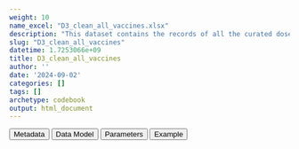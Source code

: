 ```yaml
---
weight: 10
name_excel: "D3_clean_all_vaccines.xlsx"
description: "This dataset contains the records of all the curated doses of all vaccines in the instance listed in Table 4 of the SAP, including the curated covid vaccines. It is obtained from the original conceptsets datastes by replicating each vaccination record as many times as the indicators that it is used for, see the first example in the tab Example: a record with Vacco Id DIP-HIB-PER-POL-TET is replicated 3 times, once per the indicator DPT, once per the indicator HiB, and once for the indicator Pol. Then, each record is labelled with various exclusion citeria, most importantly, records with dats 30 daya apart form a previous record as marked as 'duplicates'. In the next step, all the record labelled as 'removed row' will be removed"
slug: "D3_clean_all_vaccines"
datetime: 1.7253066e+09
title: D3_clean_all_vaccines
author: ''
date: '2024-09-02'
categories: []
tags: []
archetype: codebook
output: html_document
---
```


<script src="/rmarkdown-libs/core-js/shim.min.js"></script>
<script src="/rmarkdown-libs/react/react.min.js"></script>
<script src="/rmarkdown-libs/react/react-dom.min.js"></script>
<script src="/rmarkdown-libs/reactwidget/react-tools.umd.cjs"></script>
<script src="/rmarkdown-libs/htmlwidgets/htmlwidgets.js"></script>
<link href="/rmarkdown-libs/reactable/reactable.css" rel="stylesheet" />
<script src="/rmarkdown-libs/reactable-binding/reactable.js"></script>
<div class="tab">
<button class="tablinks" onclick="openCity(event, &#39;Metadata&#39;)" id="defaultOpen">Metadata</button>
<button class="tablinks" onclick="openCity(event, &#39;Data Model&#39;)">Data Model</button>
<button class="tablinks" onclick="openCity(event, &#39;Parameters&#39;)">Parameters</button>
<button class="tablinks" onclick="openCity(event, &#39;Example&#39;)">Example</button>
</div>
<div id="Metadata" class="tabcontent">
<div id="htmlwidget-1" class="reactable html-widget" style="width:auto;height:600px;"></div>
<script type="application/json" data-for="htmlwidget-1">{"x":{"tag":{"name":"Reactable","attribs":{"data":{"medatata_name":["Name of the dataset","Content of the dataset","Unit of observation","Dataset where the list of UoOs is fully listed and with 1 record per UoO","How many observations per UoO","NxUoO","Variables capturing the UoO","Primary key","Parameters",null,null,null,null,null,null,null,null,null,null,null],"metadata_content":["D3_clean_all_vaccines","This dataset contains the records of all the curated doses of all vaccines in the instance listed in Table 4 of the SAP, including the curated covid vaccines. It is obtained from the original conceptsets datastes by replicating each vaccination record as many times as the indicators that it is used for, see the first example in the tab Example: a record with Vacco Id DIP-HIB-PER-POL-TET is replicated 3 times, once per the indicator DPT, once per the indicator HiB, and once for the indicator Pol. Then, each record is labelled with various exclusion citeria, most importantly, records with dats 30 daya apart form a previous record as marked as 'duplicates'. In the next step, all the record labelled as 'removed row' will be removed","root indicators for all persons in the instance",null,"as many as the doses for that root_indicator, including duplicates",">= 0","person_id root_indicator",null,null,null,null,null,null,null,null,null,null,null,null,null]},"columns":[{"id":"medatata_name","name":"medatata_name","type":"character"},{"id":"metadata_content","name":"metadata_content","type":"character"}],"sortable":false,"searchable":true,"pagination":false,"highlight":true,"bordered":true,"striped":true,"style":{"maxWidth":1800},"height":"600px","dataKey":"a00b6704e1f089764e2acf9b5da06fa1"},"children":[]},"class":"reactR_markup"},"evals":[],"jsHooks":[]}</script>
</div>
<div id="Data Model" class="tabcontent">
<div id="htmlwidget-2" class="reactable html-widget" style="width:auto;height:600px;"></div>
<script type="application/json" data-for="htmlwidget-2">{"x":{"tag":{"name":"Reactable","attribs":{"data":{"VarName":["person_id","date_curated","dose_curated","manufacturer_curated","vacco_id","concept_vacco_id","root_indicator","imputed_dose","duplicated_records","missing_date","distance_too_short","duplicated_records_final","removed_row",null,null,null,null,null,null,null],"Description":["unique person identifier",null,null,null,"label from the VaccO ontology","for each vacco_id there may be multiple ways of retrieving the records: from ATC (either from VACCINES or MEDICINES) or from vx_type (from VACCINES). Each of those originate a concept. The methods are specified in SAFETY-VAC_vaccines_28Mar24 and are assigned in 03_concepts","root of the indicator, as specified in SAFETY-VAC_indicators_28Mar24, i.e., Table 7 of the Protocol. The same indicator may be populated by multiple VaccoIDs, e.g., the indicator Pol2 may be obtained by a first dose of POL and a second dose of DIP-PER-POL-TET. The two records are copied with root_indicator Pol and doses curated are assigned on the base of the root_indicator","flag that the curated dose is imputed","to be excluded because it's a duplicated record before all the transformations","to be excluded because date is missing","to be excluded because distance from another record of the same root_indicator is distant less than 30 days","to be excluded because after all tranformation it is a duplicated record","1 if any exclusion criterion is 1",null,null,null,null,null,null,null],"Format":["character","date","integer","character","character","character",null,"binary","binary","binary","binary","binary","binary",null,null,null,null,null,null,null],"Vocabulary":[null,null,"1, 2 , 3,4",null,"VaccO ontology, as specified in SAFETY-VAC_vaccines_28Mar24","VaccO ontlogy + one among ATC, MED, VXTYPE","\"MCV\" = measles-containing vaccine\r\n\"DTP\" = diphteria-tetatnus-pertussis\r\n\"Hib\" = Haemophilus influenzae type B\r\n\"HepB\" = Hepatatis B\r\n\"Pol\" = Polio\r\n\"PCV\" = Pneumococcal conjugate vaccines\r\n\"Varicella\" = Varicella\r\n\"BCG\" = Bacille Calmette-Guérin vaccine\r\n\"HPV\" = Human papillomavirus vaccine\r\n\"RotaC\" = Rotavirus\r\n\"Meningococcal\" = Meningococcal vaccine\r\n\"Influenza\" =Infuenza\r\n\"Coronavirus\" = Coronavirus",null,"1 = to be excluded\r\n0 = otherwise","1 = to be excluded\r\n0 = otherwise","1 = to be excluded\r\n0 = otherwise","1 = to be excluded\r\n0 = otherwise","1 = to be excluded\r\n0 = otherwise",null,null,null,null,null,null,null],"Parameters":[null,null,null,null,null,null,null,null,null,null,null,null,null,null,null,null,null,null,null,null],"Notes and examples":["from CDM PERSONS",null,"doses higher than the vaccine-specific maximum dosage are excluded",null,"note that the symbol '-' of the original VaccO ontology has been replaced by the symbol '_' because the former cannot be part of a file name in , so examples are\r\n\r\n\"DIP_HEB_PER_POL_TET\"     \r\n\"DIP_HIB_PER_TET\"         \r\n\"DIP_TET\"                 \r\n\"HEB\"                     \r\n\"POL\"                     \r\n\"MEA_MUM_RUB\"             \r\n\"MUM\"                     \r\n\"RVV\"                     \r\n\"COV\"                     \r\n\"HEZ\"                     \r\n\"HIB_POL\"",null,null,null,null,null,null,null,null,null,null,null,null,null,null,null],"Source tables and variables":[null,null,null,null,null,null,null,null,null,null,null,null,null,null,null,null,null,null,null,null],"Retrieved":["yes","yes","yes","yes","yes",null,null,null,null,null,null,null,null,null,null,null,null,null,null,null],"Calculated":[null,null,null,null,null,null,null,null,null,null,null,null,null,null,null,null,null,null,null,null],"Algorithm_id":[null,null,null,null,null,null,null,null,null,null,null,null,null,null,null,null,null,null,null,null],"Rule":[null,null,null,null,null,null,null,null,null,null,null,null,null,null,null,null,null,null,null,null]},"columns":[{"id":"VarName","name":"VarName","type":"character"},{"id":"Description","name":"Description","type":"character"},{"id":"Format","name":"Format","type":"character"},{"id":"Vocabulary","name":"Vocabulary","type":"character"},{"id":"Parameters","name":"Parameters","type":"logical"},{"id":"Notes and examples","name":"Notes and examples","type":"character"},{"id":"Source tables and variables","name":"Source tables and variables","type":"logical"},{"id":"Retrieved","name":"Retrieved","type":"character"},{"id":"Calculated","name":"Calculated","type":"logical"},{"id":"Algorithm_id","name":"Algorithm_id","type":"logical"},{"id":"Rule","name":"Rule","type":"logical"}],"sortable":false,"searchable":true,"pagination":false,"highlight":true,"bordered":true,"striped":true,"style":{"maxWidth":1800},"height":"600px","dataKey":"58bac99c02a0f3966888c0a8538c0652"},"children":[]},"class":"reactR_markup"},"evals":[],"jsHooks":[]}</script>
</div>
<div id="Parameters" class="tabcontent">
<div id="htmlwidget-3" class="reactable html-widget" style="width:auto;height:600px;"></div>
<script type="application/json" data-for="htmlwidget-3">{"x":{"tag":{"name":"Reactable","attribs":{"data":{"parameter in the variable name":[null,null,null,null,null,null,null,null,null,null,null,null,null,null,null,null,null,null,null,null],"values":["TUB","DIP_PER_TET","DIP_HEB_PER_POL_TET","DIP_HIB_PER_TET","DIP_TET","HEB","POL","MEA_MUM_RUB","MUM","RVV","COV","HEZ","HIB_POL","PER","DIP_HEB_PER_TET","DIP_HIB_PER_POL_TET","DIP","INF","HIB","MEA"],"name of macro":[null,null,null,null,null,null,null,null,null,null,null,null,null,null,null,null,null,null,null,null]},"columns":[{"id":"parameter in the variable name","name":"parameter in the variable name","type":"logical"},{"id":"values","name":"values","type":"character"},{"id":"name of macro","name":"name of macro","type":"logical"}],"sortable":false,"searchable":true,"pagination":false,"highlight":true,"bordered":true,"striped":true,"style":{"maxWidth":1800},"height":"600px","dataKey":"7e3d8a09a054ca7e28b0e348bfa2ed60"},"children":[]},"class":"reactR_markup"},"evals":[],"jsHooks":[]}</script>
</div>
<div id="Example" class="tabcontent">
<div id="htmlwidget-4" class="reactable html-widget" style="width:auto;height:600px;"></div>
<script type="application/json" data-for="htmlwidget-4">{"x":{"tag":{"name":"Reactable","attribs":{"data":{"person_id":["P001","P001","P001","P001","P001","P001","P002","P002","P002","P003","P003","P003","P003","P004","P004",null,null,null,null,null],"date":["2021-05-02T00:00:00Z","2021-07-27T00:00:00Z","2021-05-02T00:00:00Z","2021-07-27T00:00:00Z","2021-05-02T00:00:00Z","2021-07-27T00:00:00Z","2021-08-20T00:00:00Z","2021-07-30T00:00:00Z","2022-07-30T00:00:00Z","2021-01-01T00:00:00Z","2021-01-25T00:00:00Z","2021-04-01T00:00:00Z","2021-10-12T00:00:00Z","2021-05-02T00:00:00Z","2021-07-27T00:00:00Z",null,null,null,null,null],"vx_record_date":["2021-05-02T00:00:00Z","2021-07-27T00:00:00Z","2021-05-02T00:00:00Z","2021-07-27T00:00:00Z","2021-05-02T00:00:00Z","2021-07-27T00:00:00Z","2021-08-20T00:00:00Z","2021-07-30T00:00:00Z","2022-07-30T00:00:00Z","2021-01-01T00:00:00Z","2021-01-25T00:00:00Z","2021-04-01T00:00:00Z","2021-10-12T00:00:00Z","2021-05-02T00:00:00Z","2021-05-02T00:00:00Z",null,null,null,null,null],"vx_dose":[1,2,1,2,1,2,1,2,1,1,2,3,4,1,1,"NA","NA","NA","NA","NA"],"vx_manufacturer":[null,null,null,null,null,null,"pfizer","pfizer",null,"astrazeneca","astrazeneca","pfizer","moderna",null,null,null,null,null,null,null],"date_curated":["2021-05-02T00:00:00Z","2021-07-27T00:00:00Z","2021-05-02T00:00:00Z","2021-07-27T00:00:00Z","2021-05-02T00:00:00Z","2021-07-27T00:00:00Z","2021-08-20T00:00:00Z","2021-07-30T00:00:00Z","2022-07-30T00:00:00Z","2021-01-01T00:00:00Z","2021-01-25T00:00:00Z","2021-04-01T00:00:00Z","2021-10-12T00:00:00Z","2021-05-02T00:00:00Z","2021-07-27T00:00:00Z",null,null,null,null,null],"dose_curated":[1,2,1,2,1,2,1,2,1,1,2,3,4,1,1,"NA","NA","NA","NA","NA"],"manufacturer_curated":[null,null,null,null,null,null,"pfizer","pfizer",null,"astrazeneca","astrazeneca","pfizer","moderna",null,null,null,null,null,null,null],"vacco_id":["DIP-HIB-PER-POL-TET","DIP-HIB-PER-POL-TET","DIP-HIB-PER-POL-TET","DIP-HIB-PER-POL-TET","DIP-HIB-PER-POL-TET","DIP-HIB-PER-POL-TET","COV","COV","HPV","COV","COV","COV","COV","DIP-PER-TET","DIP-PER-TET",null,null,null,null,null],"concept_vacco_id":["DIP-HIB-PER-POL-TETATC","DIP-HIB-PER-POL-TETVXTYPE","DIP-HIB-PER-POL-TETATC","DIP-HIB-PER-POL-TETVXTYPE","DIP-HIB-PER-POL-TETATC","DIP-HIB-PER-POL-TETVXTYPE","COVATC","COVATC","HPVATC","COVATC","COVVXTYPE","COVATC","COVATC","DIP-PER-TETATC","DIP-PER-TETVXTYPE",null,null,null,null,null],"root_indicator":["DPT","DPT","Pol","Pol",null,null,"Coronavirus","Coronavirus","HPV ","Coronavirus","Coronavirus","Coronavirus","Coronavirus","DPT","DPT",null,null,null,null,null],"duplicated_records":[0,0,0,0,0,0,0,0,0,0,0,0,0,0,0,"NA","NA","NA","NA","NA"],"missing_date":[0,0,0,0,0,0,0,0,0,0,0,0,0,0,0,"NA","NA","NA","NA","NA"],"distance_too_short":[0,0,0,0,0,0,0,0,0,0,0,0,0,0,0,"NA","NA","NA","NA","NA"],"duplicated_records_final":[0,0,0,0,0,0,0,0,0,0,0,0,0,0,1,"NA","NA","NA","NA","NA"],"removed_row":[0,0,0,0,0,0,0,0,0,0,0,0,0,0,1,"NA","NA","NA","NA","NA"],"imputed_dose":["FALSE","FALSE","TRUE","TRUE","FALSE","FALSE","FALSE","FALSE","FALSE","FALSE","FALSE","FALSE","FALSE","FALSE","FALSE",null,null,null,null,null]},"columns":[{"id":"person_id","name":"person_id","type":"character"},{"id":"date","name":"date","type":"Date"},{"id":"vx_record_date","name":"vx_record_date","type":"Date"},{"id":"vx_dose","name":"vx_dose","type":"numeric"},{"id":"vx_manufacturer","name":"vx_manufacturer","type":"character"},{"id":"date_curated","name":"date_curated","type":"Date"},{"id":"dose_curated","name":"dose_curated","type":"numeric"},{"id":"manufacturer_curated","name":"manufacturer_curated","type":"character"},{"id":"vacco_id","name":"vacco_id","type":"character"},{"id":"concept_vacco_id","name":"concept_vacco_id","type":"character"},{"id":"root_indicator","name":"root_indicator","type":"character"},{"id":"duplicated_records","name":"duplicated_records","type":"numeric"},{"id":"missing_date","name":"missing_date","type":"numeric"},{"id":"distance_too_short","name":"distance_too_short","type":"numeric"},{"id":"duplicated_records_final","name":"duplicated_records_final","type":"numeric"},{"id":"removed_row","name":"removed_row","type":"numeric"},{"id":"imputed_dose","name":"imputed_dose","type":"character"}],"sortable":false,"searchable":true,"pagination":false,"highlight":true,"bordered":true,"striped":true,"style":{"maxWidth":1800},"height":"600px","dataKey":"9c277f92159de38d79d3566edc3f17e8"},"children":[]},"class":"reactR_markup"},"evals":[],"jsHooks":[]}</script>
</div>
